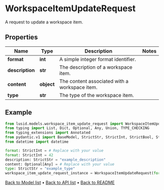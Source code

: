 # WorkspaceItemUpdateRequest

A request to update a workspace item.
## Properties
Name | Type | Description | Notes
------------ | ------------- | ------------- | -------------
**format** | **int** | A simple integer format identifier. | 
**description** | **str** | The description of a workspace item. | 
**content** | **object** | The content associated with a workspace item. | 
**type** | **str** | The type of the workspace item. | 
## Example

```python
from lusid.models.workspace_item_update_request import WorkspaceItemUpdateRequest
from typing import List, Dict, Optional, Any, Union, TYPE_CHECKING
from typing_extensions import Annotated
from pydantic.v1 import BaseModel, StrictStr, StrictInt, StrictBool, StrictFloat, StrictBytes, Field, validator, ValidationError, conlist, constr
from datetime import datetime

format: StrictInt = # Replace with your value
format: StrictInt = 42
description: StrictStr = "example_description"
content: Optional[Any] = # Replace with your value
type: StrictStr = "example_type"
workspace_item_update_request_instance = WorkspaceItemUpdateRequest(format=format, description=description, content=content, type=type)

```

[Back to Model list](../README.md#documentation-for-models) &#8226; [Back to API list](../README.md#documentation-for-api-endpoints) &#8226; [Back to README](../README.md)

